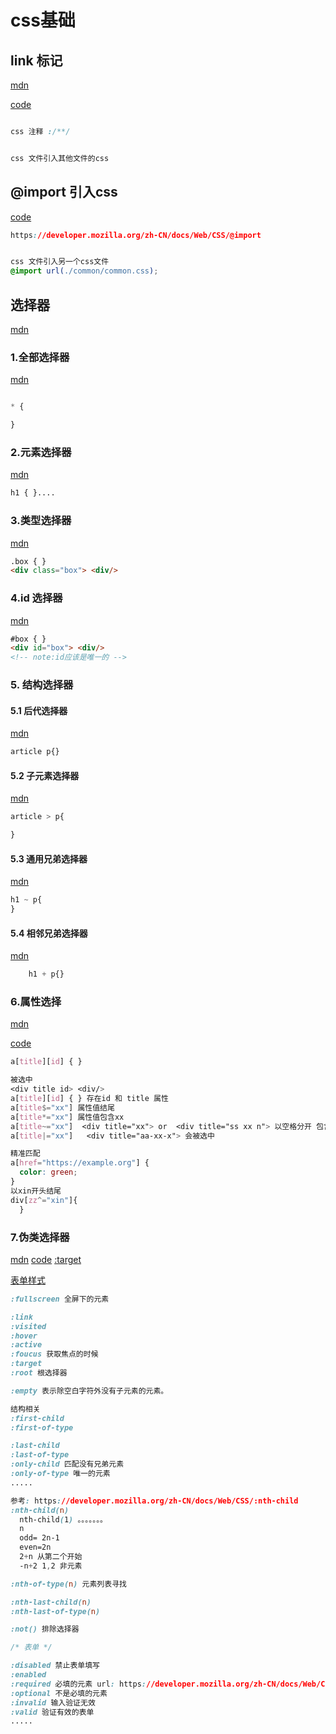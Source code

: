 # css基础

## link 标记
[mdn](https://developer.mozilla.org/zh-CN/docs/Web/HTML/Element/link)

[code](./1.html)
```css

css 注释 :/**/


css 文件引入其他文件的css


```

## @import 引入css
[code](./2.html)
```css
https://developer.mozilla.org/zh-CN/docs/Web/CSS/@import


css 文件引入另一个css文件
@import url(./common/common.css);
```

## 选择器
[mdn](https://developer.mozilla.org/zh-CN/docs/Learn/CSS/Building_blocks/Selectors)
### 1.全部选择器
[mdn](https://developer.mozilla.org/zh-CN/docs/Web/CSS/Universal_selectors)
```css

* {

}
```
### 2.元素选择器
[mdn](https://developer.mozilla.org/zh-CN/docs/Web/CSS/Type_selectors)
```css
h1 { }....
```

### 3.类型选择器
[mdn](https://developer.mozilla.org/zh-CN/docs/Web/CSS/Class_selectors)
```html
.box { }
<div class="box"> <div/>
```
### 4.id 选择器
[mdn](https://developer.mozilla.org/zh-CN/docs/Web/CSS/ID_selectors)
```html
#box { }
<div id="box"> <div/>
<!-- note:id应该是唯一的 -->
```

### 5. 结构选择器
#### 5.1 后代选择器
[mdn](https://developer.mozilla.org/zh-CN/docs/Web/CSS/Descendant_combinator)
```css
article p{}
```
#### 5.2 子元素选择器
[mdn](https://developer.mozilla.org/zh-CN/docs/Web/CSS/Child_combinator)
```css
article > p{

}
```
#### 5.3 通用兄弟选择器
[mdn](https://developer.mozilla.org/zh-CN/docs/Web/CSS/General_sibling_combinator)
```css
h1 ~ p{
}
```
#### 5.4 相邻兄弟选择器
[mdn](https://developer.mozilla.org/zh-CN/docs/Web/CSS/Adjacent_sibling_combinator)
```css
	h1 + p{}
```
### 6.属性选择
[mdn](https://developer.mozilla.org/zh-CN/docs/Web/CSS/Attribute_selectors)

[code](./%E5%B1%9E%E6%80%A7%E9%80%89%E6%8B%A9.html)
```css 
a[title][id] { }

被选中
<div title id> <div/>
a[title][id] { } 存在id 和 title 属性
a[title$="xx"] 属性值结尾
a[title*="xx"] 属性值包含xx
a[title~="xx"]  <div title="xx"> or  <div title="ss xx n"> 以空格分开 包含 xx被选中 
a[title|="xx"]   <div title="aa-xx-x"> 会被选中

精准匹配 
a[href="https://example.org"] {
  color: green;
}
以xin开头结尾
div[zz^="xin"]{
  }
```
### 7.伪类选择器
[mdn](https://developer.mozilla.org/zh-CN/docs/Web/CSS/Pseudo-elements)
[code](./伪类选择器.html)
[:target](./%E4%BC%AA%E7%B1%BB%E9%80%89%E6%8B%A9%E5%99%A8target.htm)

[表单样式](./%E5%9F%BA%E6%9C%AC%E7%9A%84%E8%A1%A8%E5%8D%95.html)
```css
:fullscreen 全屏下的元素

:link
:visited
:hover
:active
:foucus 获取焦点的时候
:target
:root 根选择器

:empty 表示除空白字符外没有子元素的元素。

结构相关
:first-child 
:first-of-type

:last-child
:last-of-type
:only-child 匹配没有兄弟元素
:only-of-type 唯一的元素
.....

参考: https://developer.mozilla.org/zh-CN/docs/Web/CSS/:nth-child
:nth-child(n)
  nth-child(1) 。。。。。。。
  n 
  odd= 2n-1
  even=2n
  2+n 从第二个开始
  -n+2 1,2 非元素

:nth-of-type(n) 元素列表寻找

:nth-last-child(n)
:nth-last-of-type(n)

:not() 排除选择器

/* 表单 */

:disabled 禁止表单填写
:enabled  
:required 必填的元素 url: https://developer.mozilla.org/zh-CN/docs/Web/CSS/:required
:optional 不是必填的元素
:invalid 输入验证无效
:valid 验证有效的表单
.....
```

## 

```

```
